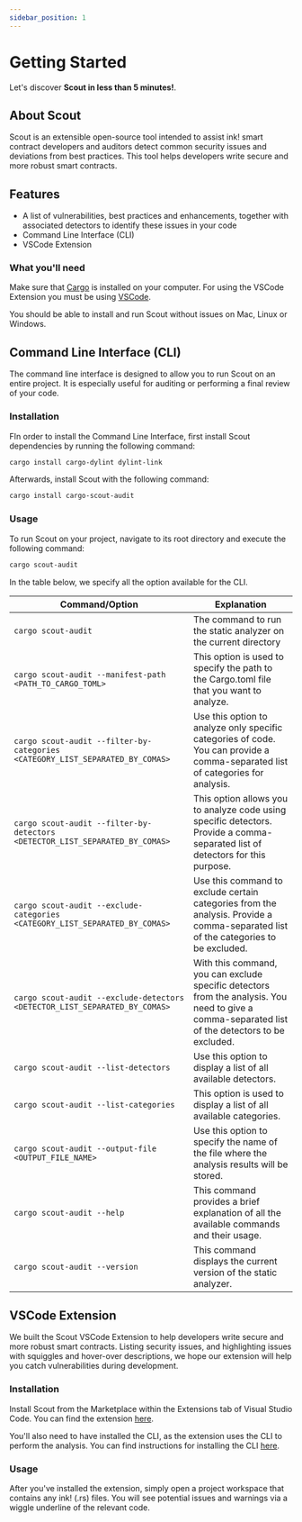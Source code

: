 ```yaml
---
sidebar_position: 1
---
```


# Getting Started

Let's discover **Scout in less than 5 minutes!**.

## About Scout

Scout is an extensible open-source tool intended to assist ink! smart contract developers and auditors detect common security issues and deviations from best practices. This tool helps developers write secure and more robust smart contracts.

## Features

* A list of vulnerabilities, best practices and enhancements, together with associated detectors to identify these issues in your code
* Command Line Interface (CLI)
* VSCode Extension

### What you'll need

Make sure that [Cargo](https://doc.rust-lang.org/cargo/getting-started/installation.html) is installed on your computer. For using the VSCode Extension you must be using [VSCode](https://code.visualstudio.com/).

You should be able to install and run Scout without issues on Mac, Linux or Windows.

## Command Line Interface (CLI)

The command line interface is designed to allow you to run Scout on an entire project. It is especially useful for auditing or performing a final review of your code.

### Installation

FIn order to install the Command Line Interface, first install Scout dependencies by running the following command:

```bash
cargo install cargo-dylint dylint-link
```

Afterwards, install Scout with the following command:

```bash
cargo install cargo-scout-audit
```

### Usage

To run Scout on your project, navigate to its root directory and execute the following command:

```bash
cargo scout-audit
```

In the table below, we specify all the option available for the CLI.

| Command/Option | Explanation |
| --- | --- |
| `cargo scout-audit` | The command to run the static analyzer on the current directory |
| `cargo scout-audit --manifest-path <PATH_TO_CARGO_TOML>` | This option is used to specify the path to the Cargo.toml file that you want to analyze. |
| `cargo scout-audit --filter-by-categories <CATEGORY_LIST_SEPARATED_BY_COMAS>` | Use this option to analyze only specific categories of code. You can provide a comma-separated list of categories for analysis. |
| `cargo scout-audit --filter-by-detectors <DETECTOR_LIST_SEPARATED_BY_COMAS>` | This option allows you to analyze code using specific detectors. Provide a comma-separated list of detectors for this purpose. |
| `cargo scout-audit --exclude-categories <CATEGORY_LIST_SEPARATED_BY_COMAS>` | Use this command to exclude certain categories from the analysis. Provide a comma-separated list of the categories to be excluded. |
| `cargo scout-audit --exclude-detectors <DETECTOR_LIST_SEPARATED_BY_COMAS>` | With this command, you can exclude specific detectors from the analysis. You need to give a comma-separated list of the detectors to be excluded. |
| `cargo scout-audit --list-detectors` | Use this option to display a list of all available detectors. |
| `cargo scout-audit --list-categories` | This option is used to display a list of all available categories. |
| `cargo scout-audit --output-file <OUTPUT_FILE_NAME>` | Use this option to specify the name of the file where the analysis results will be stored. |
| `cargo scout-audit --help` | This command provides a brief explanation of all the available commands and their usage. |
| `cargo scout-audit --version` | This command displays the current version of the static analyzer. |


## VSCode Extension

We built the Scout VSCode Extension to help developers write secure and more robust smart contracts. Listing security issues, and highlighting issues with squiggles and hover-over descriptions, we hope our extension will help you catch vulnerabilities during development.


### Installation

Install Scout from the Marketplace within the Extensions tab of Visual Studio Code. You can find the extension [here](https://marketplace.visualstudio.com/items?itemName=CoinFabrik.scout-audit).

You'll also need to have installed the CLI, as the extension uses the CLI to perform the analysis. You can find instructions for installing the CLI [here](#command-line-interface-cli).


### Usage

After you've installed the extension, simply open a project workspace that contains any ink! (.rs) files. You will see potential issues and warnings via a wiggle underline of the relevant code.
